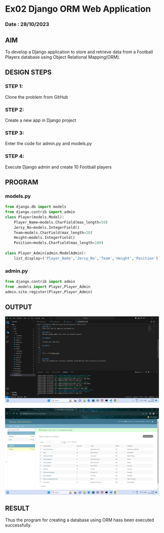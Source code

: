 # Ex02 Django ORM Web Application
### Date : 28/10/2023

## AIM
To develop a Django application to store and retrieve data from a Football Players database using Object Relational Mapping(ORM).

## DESIGN STEPS

### STEP 1:
Clone the problem from GitHub

### STEP 2:
Create a new app in Django project

### STEP 3:
Enter the code for admin.py and models.py

### STEP 4:
Execute Django admin and create 10 Football players

## PROGRAM

### models.py
```py
from django.db import models
from django.contrib import admin
class Player(models.Model):
    Player_Name=models.CharField(max_length=50)
    Jersy_No=models.IntegerField()
    Team=models.CharField(max_length=20)
    Height=models.IntegerField()
    Position=models.CharField(max_length=100)

class Player_Admin(admin.ModelAdmin):
    list_display=('Player_Name','Jersy_No','Team','Height','Position')

```

### admin.py
```py
from django.contrib import admin
from .models import Player,Player_Admin
admin.site.register(Player,Player_Admin)
```

## OUTPUT

![Alt text](image-1.png)

![Alt text](image.png)


## RESULT
Thus the program for creating a database using ORM hass been executed successfully.
